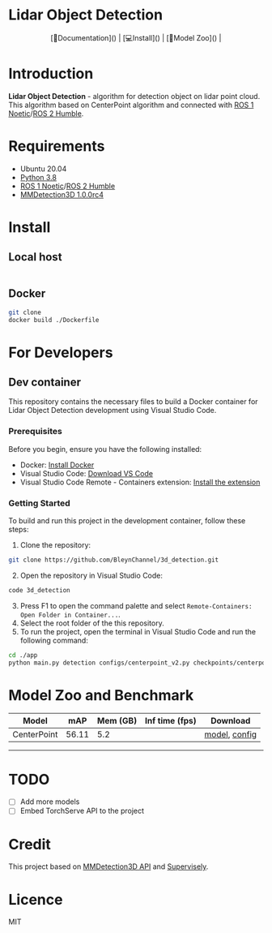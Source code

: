 # Lidar Object Detection

<div align="center">
	[📘Documentation]() | [💻Install]() | [🐼Model Zoo]() |
</div>

# Introduction
**Lidar Object Detection** - algorithm for detection object on lidar point cloud. This algorithm based on CenterPoint algorithm and connected with [ROS 1 Noetic]()/[ROS 2 Humble]().

# Requirements
- Ubuntu 20.04
- [Python 3.8]()
- [ROS 1 Noetic]()/[ROS 2 Humble]()
- [MMDetection3D 1.0.0rc4]()

# Install
## Local host
```bash

```

## Docker
```bash
git clone 
docker build ./Dockerfile
```

# For Developers
## Dev container
This repository contains the necessary files to build a Docker container for Lidar Object Detection development using Visual Studio Code.

### Prerequisites
Before you begin, ensure you have the following installed:

- Docker: [Install Docker]()
- Visual Studio Code: [Download VS Code]()
- Visual Studio Code Remote - Containers extension: [Install the extension]()

### Getting Started
To build and run this project in the development container, follow these steps:

1. Clone the repository:
```bash
git clone https://github.com/BleynChannel/3d_detection.git
```
2. Open the repository in Visual Studio Code:
```bash
code 3d_detection
```
3. Press F1 to open the command palette and select `Remote-Containers: Open Folder in Container...`.
4. Select the root folder of the this repository.
5. To run the project, open the terminal in Visual Studio Code and run the following command:
```bash
cd ./app
python main.py detection configs/centerpoint_v2.py checkpoints/centerpoint_v2.pth -s
```

# Model Zoo and Benchmark

|Model        |mAP    |Mem (GB)|Inf time (fps)|Download             |
|-------------|-------|--------|--------------|---------------------|
|CenterPoint  |56.11  |5.2     |              |[model](), [config]()|

------------------------

# TODO
- [ ] Add more models
- [ ] Embed TorchServe API to the project

# Credit
This project based on [MMDetection3D API]() and [Supervisely]().

# Licence
MIT